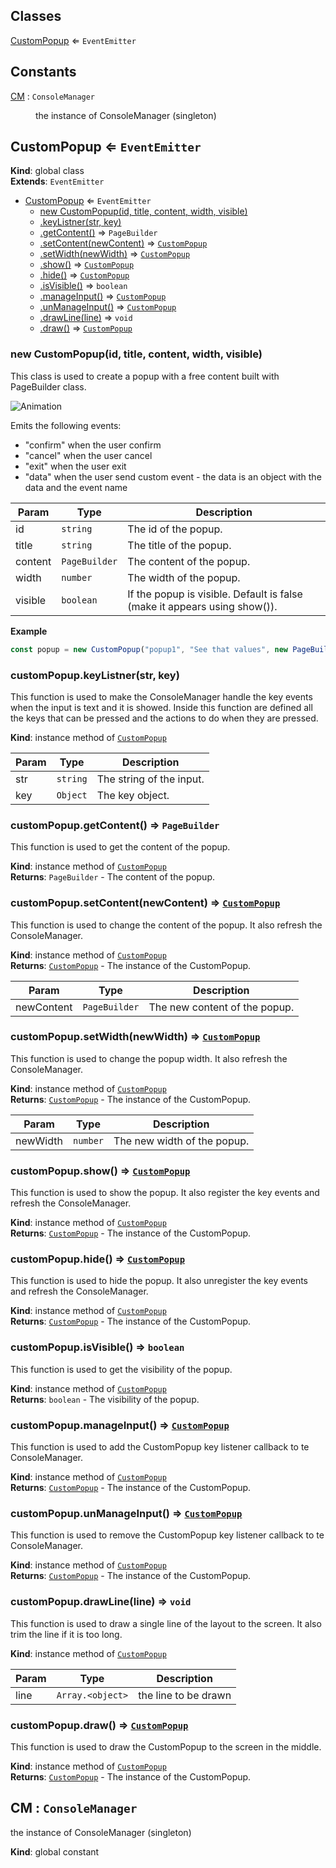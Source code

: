 ## Classes

<dl>
<dt><a href="#CustomPopup">CustomPopup</a> ⇐ <code>EventEmitter</code></dt>
<dd></dd>
</dl>

## Constants

<dl>
<dt><a href="#CM">CM</a> : <code>ConsoleManager</code></dt>
<dd><p>the instance of ConsoleManager (singleton)</p>
</dd>
</dl>

<a name="CustomPopup"></a>

## CustomPopup ⇐ <code>EventEmitter</code>
**Kind**: global class  
**Extends**: <code>EventEmitter</code>  

* [CustomPopup](#CustomPopup) ⇐ <code>EventEmitter</code>
    * [new CustomPopup(id, title, content, width, visible)](#new_CustomPopup_new)
    * [.keyListner(str, key)](#CustomPopup+keyListner)
    * [.getContent()](#CustomPopup+getContent) ⇒ <code>PageBuilder</code>
    * [.setContent(newContent)](#CustomPopup+setContent) ⇒ [<code>CustomPopup</code>](#CustomPopup)
    * [.setWidth(newWidth)](#CustomPopup+setWidth) ⇒ [<code>CustomPopup</code>](#CustomPopup)
    * [.show()](#CustomPopup+show) ⇒ [<code>CustomPopup</code>](#CustomPopup)
    * [.hide()](#CustomPopup+hide) ⇒ [<code>CustomPopup</code>](#CustomPopup)
    * [.isVisible()](#CustomPopup+isVisible) ⇒ <code>boolean</code>
    * [.manageInput()](#CustomPopup+manageInput) ⇒ [<code>CustomPopup</code>](#CustomPopup)
    * [.unManageInput()](#CustomPopup+unManageInput) ⇒ [<code>CustomPopup</code>](#CustomPopup)
    * [.drawLine(line)](#CustomPopup+drawLine) ⇒ <code>void</code>
    * [.draw()](#CustomPopup+draw) ⇒ [<code>CustomPopup</code>](#CustomPopup)

<a name="new_CustomPopup_new"></a>

### new CustomPopup(id, title, content, width, visible)
This class is used to create a popup with a free content built with PageBuilder class. ![Animation](https://user-images.githubusercontent.com/14907987/165736767-d60f857f-3945-4b95-aa4f-292b6a41f789.gif)Emits the following events: - "confirm" when the user confirm- "cancel" when the user cancel- "exit" when the user exit- "data" when the user send custom event - the data is an object with the data and the event name


| Param | Type | Description |
| --- | --- | --- |
| id | <code>string</code> | The id of the popup. |
| title | <code>string</code> | The title of the popup. |
| content | <code>PageBuilder</code> | The content of the popup. |
| width | <code>number</code> | The width of the popup. |
| visible | <code>boolean</code> | If the popup is visible. Default is false (make it appears using show()). |

**Example**  
```js
const popup = new CustomPopup("popup1", "See that values", new PageBuilder()).show()
```
<a name="CustomPopup+keyListner"></a>

### customPopup.keyListner(str, key)
This function is used to make the ConsoleManager handle the key events when the input is text and it is showed.Inside this function are defined all the keys that can be pressed and the actions to do when they are pressed.

**Kind**: instance method of [<code>CustomPopup</code>](#CustomPopup)  

| Param | Type | Description |
| --- | --- | --- |
| str | <code>string</code> | The string of the input. |
| key | <code>Object</code> | The key object. |

<a name="CustomPopup+getContent"></a>

### customPopup.getContent() ⇒ <code>PageBuilder</code>
This function is used to get the content of the popup.

**Kind**: instance method of [<code>CustomPopup</code>](#CustomPopup)  
**Returns**: <code>PageBuilder</code> - The content of the popup.  
<a name="CustomPopup+setContent"></a>

### customPopup.setContent(newContent) ⇒ [<code>CustomPopup</code>](#CustomPopup)
This function is used to change the content of the popup. It also refresh the ConsoleManager.

**Kind**: instance method of [<code>CustomPopup</code>](#CustomPopup)  
**Returns**: [<code>CustomPopup</code>](#CustomPopup) - The instance of the CustomPopup.  

| Param | Type | Description |
| --- | --- | --- |
| newContent | <code>PageBuilder</code> | The new content of the popup. |

<a name="CustomPopup+setWidth"></a>

### customPopup.setWidth(newWidth) ⇒ [<code>CustomPopup</code>](#CustomPopup)
This function is used to change the popup width. It also refresh the ConsoleManager.

**Kind**: instance method of [<code>CustomPopup</code>](#CustomPopup)  
**Returns**: [<code>CustomPopup</code>](#CustomPopup) - The instance of the CustomPopup.  

| Param | Type | Description |
| --- | --- | --- |
| newWidth | <code>number</code> | The new width of the popup. |

<a name="CustomPopup+show"></a>

### customPopup.show() ⇒ [<code>CustomPopup</code>](#CustomPopup)
This function is used to show the popup. It also register the key events and refresh the ConsoleManager.

**Kind**: instance method of [<code>CustomPopup</code>](#CustomPopup)  
**Returns**: [<code>CustomPopup</code>](#CustomPopup) - The instance of the CustomPopup.  
<a name="CustomPopup+hide"></a>

### customPopup.hide() ⇒ [<code>CustomPopup</code>](#CustomPopup)
This function is used to hide the popup. It also unregister the key events and refresh the ConsoleManager.

**Kind**: instance method of [<code>CustomPopup</code>](#CustomPopup)  
**Returns**: [<code>CustomPopup</code>](#CustomPopup) - The instance of the CustomPopup.  
<a name="CustomPopup+isVisible"></a>

### customPopup.isVisible() ⇒ <code>boolean</code>
This function is used to get the visibility of the popup.

**Kind**: instance method of [<code>CustomPopup</code>](#CustomPopup)  
**Returns**: <code>boolean</code> - The visibility of the popup.  
<a name="CustomPopup+manageInput"></a>

### customPopup.manageInput() ⇒ [<code>CustomPopup</code>](#CustomPopup)
This function is used to add the CustomPopup key listener callback to te ConsoleManager.

**Kind**: instance method of [<code>CustomPopup</code>](#CustomPopup)  
**Returns**: [<code>CustomPopup</code>](#CustomPopup) - The instance of the CustomPopup.  
<a name="CustomPopup+unManageInput"></a>

### customPopup.unManageInput() ⇒ [<code>CustomPopup</code>](#CustomPopup)
This function is used to remove the CustomPopup key listener callback to te ConsoleManager.

**Kind**: instance method of [<code>CustomPopup</code>](#CustomPopup)  
**Returns**: [<code>CustomPopup</code>](#CustomPopup) - The instance of the CustomPopup.  
<a name="CustomPopup+drawLine"></a>

### customPopup.drawLine(line) ⇒ <code>void</code>
This function is used to draw a single line of the layout to the screen. It also trim the line if it is too long.

**Kind**: instance method of [<code>CustomPopup</code>](#CustomPopup)  

| Param | Type | Description |
| --- | --- | --- |
| line | <code>Array.&lt;object&gt;</code> | the line to be drawn |

<a name="CustomPopup+draw"></a>

### customPopup.draw() ⇒ [<code>CustomPopup</code>](#CustomPopup)
This function is used to draw the CustomPopup to the screen in the middle.

**Kind**: instance method of [<code>CustomPopup</code>](#CustomPopup)  
**Returns**: [<code>CustomPopup</code>](#CustomPopup) - The instance of the CustomPopup.  
<a name="CM"></a>

## CM : <code>ConsoleManager</code>
the instance of ConsoleManager (singleton)

**Kind**: global constant  
